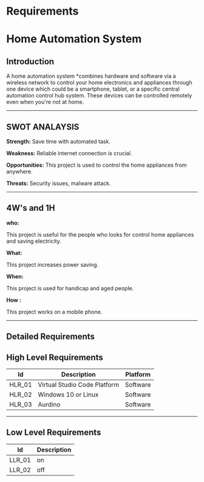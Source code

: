 ﻿# Requirements

#  Home Automation System
## Introduction


 A home automation system *combines hardware and software via a wireless network to control your home electronics and appliances through one device which could be a smartphone, tablet, or a specific central automation control hub system. These devices can be controlled remotely even when you're not at home.
___
## SWOT ANALAYSIS

**Strength:**
	 Save time with automated task.

**Weakness:**
	 Reliable internet connection is crucial.
         
**Opportunities:**
	This project is used to control the home appliances from anywhere.
         
**Threats:**
	 Security issues, malware attack.
___
## 4W's and 1H

 **who:**
 
 This project is useful for the people who looks for control home appliances and saving electricity.
             
 **What:**
  
  This project increases power saving.
             
**When:**
       
  This project is used for handicap and aged people.
         
 **How :**
 
 This project works on a mobile phone.
 
 ---
## Detailed Requirements

## High Level Requirements

|Id|Description|Platform|
|--|--| --|
|HLR_01|Virtual Studio Code Platform|Software|
|HLR_02|Windows 10 or Linux|Software|
|HLR_03|Aurdino|Software|
---


## Low Level Requirements

|Id|Description|
|--|--|
|LLR_01|on|
|LLR_02|off|
